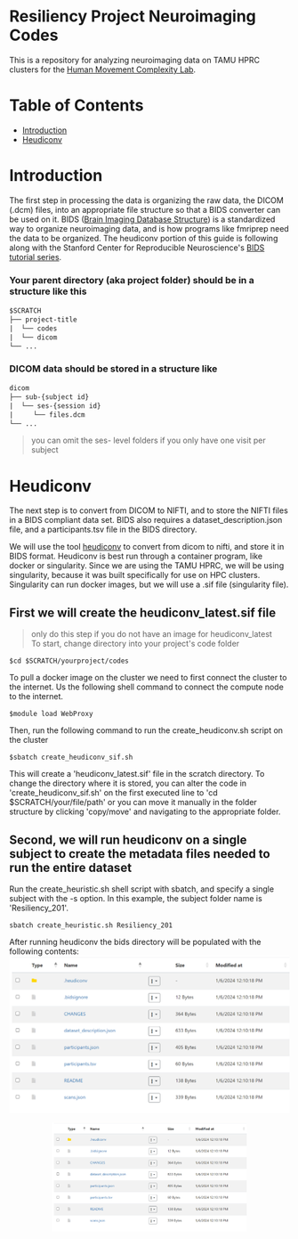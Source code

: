 # Resiliency Project Neuroimaging Codes
This is a repository for analyzing neuroimaging data on TAMU HPRC clusters for the [Human Movement Complexity Lab](https://hmcl.tamu.edu/).

Table of Contents
=================
  * [Introduction](#introduction)
  * [Heudiconv](#heudiconv)

# Introduction
The first step in processing the data is organizing the raw data, the DICOM (.dcm) files, into an appropriate file structure so that a BIDS converter can be used on it. BIDS ([Brain Imaging Database Structure](https://bids.neuroimaging.io/)) is a standardized way to organize neuroimaging data, and is how programs like fmriprep need the data to be organized. The heudiconv portion of this guide is following along with the Stanford Center for Reproducible Neuroscience's [BIDS tutorial series](https://reproducibility.stanford.edu/bids-tutorial-series-part-2a/).

### Your parent directory (aka project folder) should be in a structure like this <br>

    $SCRATCH
    ├── project-title
    |  └── codes
    |  └── dicom
    └── ...

### DICOM data should be stored in a structure like <br>
    dicom
    ├── sub-{subject id}
    |  └── ses-{session id}
    |     └── files.dcm
    └── ...
> you can omit the ses- level folders if you only have one visit per subject

# Heudiconv
The next step is to convert from DICOM to NIFTI, and to store the NIFTI files in a BIDS compliant data set. BIDS also requires a dataset_description.json file, and a participants.tsv file in the BIDS directory. 

We will use the tool [heudiconv](https://heudiconv.readthedocs.io/en/latest/index.html) to convert from dicom to nifti, and store it in BIDS format. Heudiconv is best run through a container program, like docker or singularity. Since we are using the TAMU HPRC, we will be using singularity, because it was built specifically for use on HPC clusters. Singularity can run docker images, but we will use a .sif file (singularity file).

## First we will create the heudiconv_latest.sif file <br>
> only do this step if you do not have an image for heudiconv_latest<br>
To start, change directory into your project's code folder
```shell
$cd $SCRATCH/yourproject/codes
```

To pull a docker image on the cluster we need to first connect the cluster to the internet. Us the following shell command to connect the compute node to the internet.
```shell
$module load WebProxy
```

Then, run the following command to run the create_heudiconv.sh script on the cluster
```shell
$sbatch create_heudiconv_sif.sh
```

This will create a 'heudiconv_latest.sif' file in the scratch directory. To change the directory where it is stored, you can alter the code in 'create_heudiconv_sif.sh' on the first executed line to 'cd $SCRATCH/your/file/path' or you can move it manually in the folder structure by clicking 'copy/move' and navigating to the appropriate folder.

## Second, we will run heudiconv on a single subject to create the metadata files needed to run the entire dataset
Run the create_heuristic.sh shell script with sbatch, and specify a single subject with the -s option. In this example, the subject folder name is 'Resiliency_201'.
```shell
sbatch create_heuristic.sh Resiliency_201
```
After running heudiconv the bids directory will be populated with the following contents:<br>
![alt text](https://github.com/peaceisbetter/resilneuro/blob/main/images/heudiconvoutput.png)

<p align="center">
  <img src="https://github.com/peaceisbetter/resilneuro/blob/main/images/heudiconvoutput.png" width="350" title="hover text">
</p>

